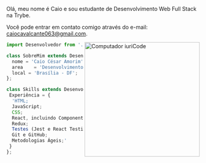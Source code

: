 <p align='left'> Olá, meu nome é Caio e sou estudante de Desenvolvimento Web Full Stack na Trybe.

Você pode entrar em contato comigo através do e-mail: caiocavalcante063@gmail.com.
</p>
<img src="https://raw.githubusercontent.com/MicaelliMedeiros/micaellimedeiros/master/image/computer-illustration.png" width="300px" align="right" alt="Computador iuriCode" >


```js
import Desenvolvedor from './caiocavalcante063';

class SobreMim extends Desenvolvedor {
  nome = 'Caio César Amorim';
  area    = 'Desenvolvimento Web';
  local = 'Brasília - DF';
};

class Skills extends Desenvolvedor {
 Experiência = {
  'HTML;
  JavaScript;
  CSS;
  React, incluindo Componentes, Estado e Eventos, Componentes Controlados, Ciclo de Vida, Router, Redux com React, Context API e React Hooks;
  Redux;
  Testes (Jest e React Testing Library - RTL);
  Git e GitHub;
  Metodologias Ágeis;'
 }
};
```
